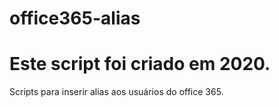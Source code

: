 # office365-alias
# Este script foi criado em 2020.
Scripts para inserir alias aos usuários do office 365.